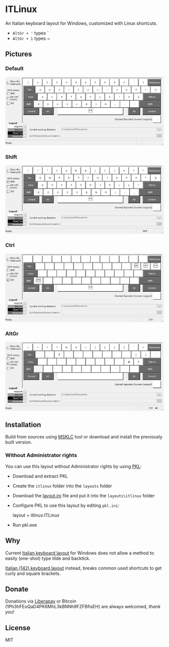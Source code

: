 ITLinux
=======

An Italian keyboard layout for Windows, customized with Linux shortcuts.

  - `AltGr + '` types `
  - `AltGr + ì` types ~

## Pictures

### Default
![Default](pictures/ITLinux.jpg)

### Shift
![Shift](pictures/ITLinuxShft.jpg)

### Ctrl
![Ctrl](pictures/ITLinuxCtrl.jpg)

### AltGr
![AltGr](pictures/ITLinuxAltGr.jpg)

## Installation

Build from sources using [MSKLC](https://www.microsoft.com/en-us/download/details.aspx?id=22339) tool or download and install the previously built version.

### Without Administrator rights

You can use this layout without Administrator rights by using [PKL](https://sourceforge.net/projects/pkl/):

- Download and extract PKL
- Create the `itlinux` folder into the `layouts` folder
- Download the [layout.ini](pkl/layout.ini) file and put it into the `layouts\itlinux` folder
- Configure PKL to use this layout by editing `pkl.ini`:

     layout = itlinux:ITLinux

- Run pkl.exe

## Why

Current [Italian keyboard layout](https://docs.microsoft.com/en-us/globalization/keyboards/kbdit.html) for Windows does not allow a method to easily (one-shot) type tilde and backtick.

[Italian (142) keyboard layout](https://docs.microsoft.com/en-us/globalization/keyboards/kbdit142.html) instead, breaks common used shortcuts to get curly and square brackets.

## Donate

Donations via [Liberapay](https://liberapay.com/ilpianista) or Bitcoin (1Ph3hFEoQaD4PK6MhL3kBNNh9FZFBfisEH) are always welcomed, _thank you_!

## License

MIT
